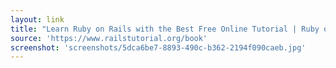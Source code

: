 ```yaml
---
layout: link
title: "Learn Ruby on Rails with the Best Free Online Tutorial | Ruby on Rails Tutorial by Michael Hartl |  Softcover.io"
source: 'https://www.railstutorial.org/book'
screenshot: 'screenshots/5dca6be7-8893-490c-b362-2194f090caeb.jpg'
---
```


